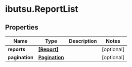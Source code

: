 # ibutsu.ReportList

## Properties

Name | Type | Description | Notes
------------ | ------------- | ------------- | -------------
**reports** | [**[Report]**](Report.md) |  | [optional] 
**pagination** | [**Pagination**](Pagination.md) |  | [optional] 


